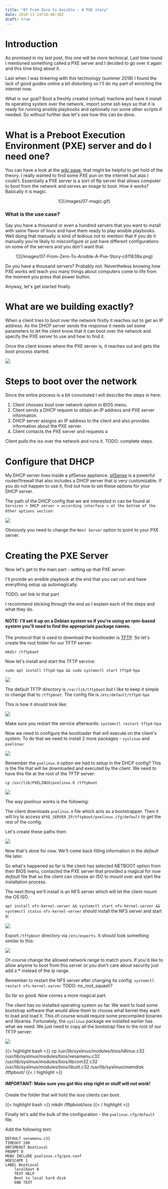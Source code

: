 ```yaml
---
title: "07 From Zero to Ansible - A PXE story"
date: 2018-11-24T18:48:38Z
draft: true
---
```


# Introduction
As promised in my last post, this one will be more technical.
Last time round I mentioned something called a PXE server and I decided to go over it again and this time blog about it.

Last when I was tinkering with this technology (summer 2018) I found the lack of good guides online a bit disturbing
so I'll do my part of enriching the internet now.

What is our goal? Boot a freshly created (virtual) machine and have it install its operating system over the network, import some ssh keys so that it is ready for running ansible playbooks and optionally run some other scripts if needed.
So without further due let's see how this can be done.

# What is a Preboot Execution Environment (PXE) server and do I need one?

You can have a look at the [wiki page](https://en.wikipedia.org/wiki/Preboot_Execution_Environment), that might be helpful to get hold of the theory.
I really wanted to find some PXE pun on the internet but alas I could't.
Essentially a PXE server is a sort of ftp server that
allows computer to boot from the network and serves an image to boot.
How it works? Basically it is magic.

<center> ![](/images/07-magic.gif) </center>

### What is the use case?

Say you have a thousand or even a hundred servers that you want to install with same flavor of linux and have them ready to play ansible playbooks. Well doing that manually is kind of tedious not to mention that if you do it manually you're likely to misconfigure or just have different configurations on some of the servers and you don't want that.

<center> ![](/images/07-From-Zero-To-Ansible-A-Pxe-Story-c611638a.png) </center>

Do you have a thousand servers? Probably not. Nevertheless knowing how PXE works will teach you many things about computers come to life from the moment you press that power button.

Anyway, let's get started finally.

# What are we building exactly?

When a client tries to boot over the network firstly it reaches out to get an IP address.
As the DHCP server sends the response it needs set some parameters to let the client know that it can boot over the network and specify the PXE server to use and how to find it.

Once the client knows where the PXE server is, it reaches out and gets the boot process started.

![](/images/07-From-Zero-To-Ansible-A-Pxe-Story-8c4eabe2.png)

# Steps to boot over the network

Since the entire process is a bit convoluted I will describe the steps in here:

1. Client chooses boot over network option in BIOS menu.
2. Client sends a DHCP request to obtain an IP address and PXE server information.
3. DHCP server assigns an IP address to the client and also provides information about the PXE server.
4. Client contacts the PXE server and requests a

Client pulls the iso over the network and runs it.
TODO: complete steps.

# Configure that DHCP

My DHCP server lives inside a pfSense appliance. [pfSense](https://www.pfsense.org/) is a powerful router/firewall that also includes a DHCP server that is very customizable. If you do not happen to use it, find out how to set these options for your DHCP server.

The path of the DHCP config that we are interested in can be found at `Services > DHCP server > according interface > at the bottom of the Other options section`:

![](/images/07-From-Zero-To-Ansible-A-Pxe-Story-a081ecd5.png)

Obviously you need to change the `Next Server` option to point to your PXE server.

# Creating the PXE Server

Now let's get to the main part - setting up that PXE server.

I'll provide an ansible playbook at the end that you can run and have everything setup up automagically.

TODO: set link to that part

I recommend sticking through the end as I explain each of the steps and what they do.

#### NOTE: I'll set it up on a Debian system so if you're using an rpm-based system you'll need to find the appropriate package names.

The protocol that is used to download the bootloader is [TFTP](https://en.wikipedia.org/wiki/Trivial_File_Transfer_Protocol).
So let's create the root folder for our TFTP server:

`mkdir /tftpboot`

Now let's install and start the TFTP service:

`sudo apt install tftpd-hpa && sudo systemctl start tftpd-hpa`

![](/images/07-From-Zero-To-Ansible-A-Pxe-Story-6290b5f4.png)

The default TFTP directory is `/var/lib/tftpboot` but I like to keep it simple to change that to `/tftpboot`.
The config file is `/etc/default/tftpd-hpa`

This is how it should look like:

![](/images/07-From-Zero-To-Ansible-A-Pxe-Story-1916bf03.png)

Make sure you restart the service afterwards:
`systemctl restart tftpd-hpa`

Now we need to configure the bootloader that will execute on the client's system.
To do that we need to install 2 more packages - `syslinux` and `pxelinux`:

![](/images/07-From-Zero-To-Ansible-A-Pxe-Story-c71bcbd5.png)

Remember the `pxelinux.0` option we had to setup in the DHCP config?
This is the file that will be downloaded and executed by the client.
We need to have this file at the root of the TFTP server:

`cp /usr/lib/PXELINUX/pxelinux.0 /tftpboot`

![](/images/07-From-Zero-To-Ansible-A-Pxe-Story-cf2cf82d.png)

The way *pxelinux* works is the following:

The client downloads `pxelinux.0` file which acts as a bootstrapper. Then it will try to access `$PXE_SERVER_IP/tftpboot/pxelinux.cfg/default`
to get the rest of the config.

Let's create these paths then:

![](/images/07-From-Zero-To-Ansible-A-Pxe-Story-6b9a713d.png)

Now that's done for now. We'll come back filling information in the *default* file later.

So what's happened so far is the client has selected NETBOOT option from their BIOS menu, contacted the PXE server that provided a magical for now
*default* file that so the client can choose an ISO to mount over and start the installation process.

The next thing we'll install is an NFS server which will let the client mount the OS ISO.

`apt install nfs-kernel-server && systemctl start nfs-kernel-server && systemctl status nfs-kernel-server` should install the NFS server and start it:

![](/images/07-From-Zero-To-Ansible-A-Pxe-Story-3ea94caf.png)

Export `/tftpboot` directory via `/etc/exports`. It should look something similar to this:

![](/images/07-From-Zero-To-Ansible-A-Pxe-Story-2ceaec89.png)

Of-course change the allowed network range to match yours. If you'd like to allow anyone to boot from this server or you don't care about security just add a **\*** instead of the ip range.

Remember to restart the NFS server after changing its config: `systemctl restart nfs-kernel-server`
TODO: no_root_squash?

So far so good. Now comes a more magical part.

The client has no installed operating system so far. We want to load some bootstrap software that would allow them to choose what kernel they want to load and load it.
This of-course would require some precompiled binaries and libraries. Fortunately, the `syslinux` package we installed earlier has what we need.
We just need to copy all the bootstrap files to the root of our TFTP server:

![](/images/07-From-Zero-To-Ansible-A-Pxe-Story-54ce3961.png)

{{< highlight bash >}}
cp /usr/lib/syslinux/modules/bios/ldlinux.c32
    /usr/lib/syslinux/modules/bios/vesamenu.c32
    /usr/lib/syslinux/modules/bios/libcom32.c32
    /usr/lib/syslinux/modules/bios/libutil.c32 /usr/lib/syslinux/memdisk /tftpboot/
{{< / highlight >}}

#### IMPORTANT: Make sure you got this step right or stuff will not work!

Create the folder that will hold the isos clients can boot.

{{< highlight bash >}}
mkdir /tftpboot/isos
{{< / highlight >}}

Finally let's add the bulk of the configuration - the `pxelinux.cfg/default` file.

Add the following text:

    DEFAULT vesamenu.c32
    TIMEOUT 200
    ONTIMEOUT BootLocal
    PROMPT 0
    MENU INCLUDE pxelinux.cfg/pxe.conf
    NOESCAPE 1
    LABEL BootLocal
        localboot 0
        TEXT HELP
        Boot to local hard disk
        END TEXT
